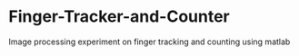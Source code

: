 # Finger-Tracker-and-Counter
Image processing experiment on finger tracking and counting using matlab
